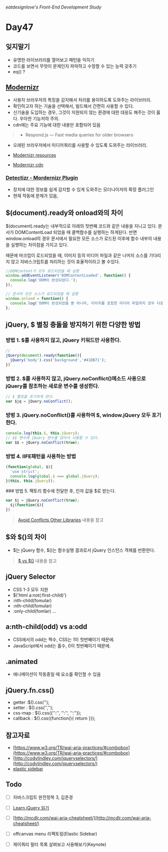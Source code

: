 ###### eatdesignlove's Front-End Development Study

# Day47

## 잊지말기
- 유명한 라이브러리를 열어보고 패턴을 익히기 
- 코드를 보면서 무엇이 문제인지 파악하고 수정할 수 있는 능력 갖추기
- eq() ?

## [Modernizr](https://modernizr.com/)

- 사용자 브라우저의 특징을 감지해서 처리를 용이하도록 도와주는 라이브러리.
- 확인하고자 하는 기술을 선택해서, 빌드해서 간편히 사용할 수 있다.
- 신기술을 도입하는 경우, 그것이 지원되지 않는 환경에 대한 대응도 해주는 것이 옳다. 우아한 기능저하 주의.
- cdn에는 주요 기능에 대한 내용만 포함되어 있음


>- Respond.js — Fast media queries for older browsers
- 오래된 브라우저에서 미디어쿼리를 사용할 수 있도록 도와주는 라이브러리.

- [Modernizr resources](https://modernizr.com/resources)
- [Modernizr cdn](https://cdnjs.com/lbraries/modernizr)

### [Detectizr - Mordernizr Plugin](http://baris.aydinoglu.info/Detectizr/)
- 장치에 대한 정보를 쉽게 감지할 수 있게 도와주는 모더나이저의 확장 플러그인
- 현재 작동에 문제가 있음, 


## $(document).ready와 onload와의 차이

$(document).ready는 내부적으로 아래의 첫번째 코드와 같은 내용을 지니고 있다. 문서가 DOMContentLoad 되었을 때 콜백함수를 실행하는 하게된다. 반면 window.onload의 경우 문서에서 필요한 모든 소스가 로드된 이후에 함수 내부의 내용을 실행하는 차이점을 가지고 있다.

때문에 마크업이 로드되었을 때, 이미지 등의 미디어 파일과 같은 나머지 소스를 기다리지 않고 자바스크립트를 처리하는 것이 효율적이라고 볼 수있다.

```js
//DOMContent가 모두 로드되었을 때 실행
window.addEventListener('DOMContentLoaded', function() {
  console.log('DOM이 완성되었다.');
});

// 문서의 모든 소스가 로드되었을 때 실행
window.onload = function() {
  console.log('DOM이 완성되었을 뿐 아니라, 이미지를 포함한 미디어 파일까지 모두 다운로드 완료 되었다.');
};
```


## jQuery, $ 별칭 충돌을 방지하기 위한 다양한 방법

### 방법 1. $를 사용하지 않고, jQuery 키워드만 사용한다.
```js
// 
jQuery(document).ready(function(){
  jQuery('body').css('background','#41DB71');
})

```


### 방법 2. $를 사용하지 않고, jQuery.noConflict()메소드 사용으로 jQuery를 참조하는 새로운 변수를 생성한다.
```js
// $ 별칭을 포기하게 된다.
var $jq = jQuery.noConflict();
```


### 방벙 3. jQuery.noConflict()를 사용하여 $, window.jQuery 모두 포기한다.
```js
console.log(this.$, this.jQuery);
// $$ 변수에 jQuery 변수를 담아서 사용할 수 있다.
var $$ = jQuery.noConflict(true);  
```


### 방법 4. IIFE패턴을 사용하는 방법
```js
(function(global, $){
  'use strict';
  console.log(global.$ === global.jQuery);
}(this, this.jQuery));
```


### 방법 5. 팩토리 함수에 전달한 후, 인자 값을 $로 받는다.
```js
var $j = jQuery.noConflict(true);
  $j(function($){
})
```


> [Avoid Conflicts Other Libraries](http://learn.jquery.com/using-jquery-core/avoid-conflicts-other-libraries/) 내용을 참고


## $와 $()의 차이
- $는 jQuery 함수, $()는 함수실행 결과로서 jQuery 인스턴스 객체를 반환한다.

> [$ vs $()](http://learn.jquery.com/using-jquery-core/dollar-object-vs-function/) 내용을 참고


## jQuery Selector 
- CSS 1-3 모두 지원
- $('html a:not(:first-child)')
- :nth-child(fomular)
- :nth-child(fomular)
- :only-child(fomlar)
...

## a:nth-child(odd) vs a:odd
- CSS에서의 odd는 짝수, CSS는 1이 첫번째이기 때문에.
- JavaScript에서 odd는 홀수, 0이 첫번째이기 때문에. 

## .animated 
- 애니메이션이 작동중일 때 요소를 확인할 수 있음


## jQuery.fn.css()
- getter :$().css('');
- setter : $().css('','');
- css-map : $().css({'':'', '':'', '':''});
- callback : $().css({function(){ return }});



## 참고자료
- [https://www.w3.org/TR/wai-aria-practices/#combobox](https://www.w3.org/TR/wai-aria-practices/#combobox)
- [http://codylindley.com/jqueryselectors/](http://codylindley.com/jqueryselectors/)
- [elastic sidebar](https://codepen.io/suez/pen/emjwvP)

## Todo
- [ ] 자바스크립트 완전정복 3, 김춘경
- [ ] [Learn.jQuery 읽기](http://learn.jquery.com/about-jquery/)
- [ ] [http://mcdlr.com/wai-aria-cheatsheet/](http://mcdlr.com/wai-aria-cheatsheet/)
- [ ] offcanvas menu 리팩토링(Elastic Sidebar)
- [ ] 제이쿼리 필터 목록 살펴보고 사용해보기(Keynote)

